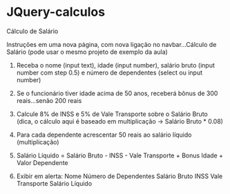 # JQuery-calculos
Cálculo de Salário

Instruções
em uma nova página, com nova ligação no navbar...Cálculo de Salário (pode usar o mesmo projeto de exemplo da aula)

1. Receba o nome (input text), idade (input number), salário bruto (input number com step 0.5) e número de dependentes (select ou input number)
2. Se o funcionário tiver idade acima de 50 anos, receberá bônus de 300 reais...senão 200 reais
3. Calcule 8% de INSS e 5% de Vale Transporte sobre o Salário Bruto (dica, o cálculo aqui é baseado em multiplicação -> Salário Bruto * 0.08)
4. Para cada dependente acrescentar 50 reais ao salário líquido (multiplicação)
5. Salário Líquido = Salário Bruto - INSS - Vale Transporte + Bonus Idade + Valor Dependente

6. Exibir em alerta:
Nome
Número de Dependentes
Salário Bruto
INSS
Vale Transporte
Salário Líquido

